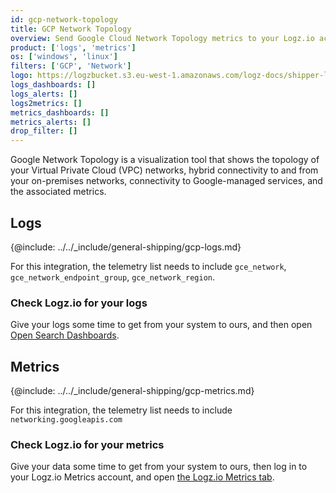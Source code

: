 ```yaml
---
id: gcp-network-topology
title: GCP Network Topology
overview: Send Google Cloud Network Topology metrics to your Logz.io account.
product: ['logs', 'metrics']
os: ['windows', 'linux']
filters: ['GCP', 'Network']
logo: https://logzbucket.s3.eu-west-1.amazonaws.com/logz-docs/shipper-logos/gcpnetwork.png
logs_dashboards: []
logs_alerts: []
logs2metrics: []
metrics_dashboards: []
metrics_alerts: []
drop_filter: []
---
```




Google Network Topology is a visualization tool that shows the topology of your Virtual Private Cloud (VPC) networks, hybrid connectivity to and from your on-premises networks, connectivity to Google-managed services, and the associated metrics. 

## Logs

{@include: ../../_include/general-shipping/gcp-logs.md}   

For this integration, the telemetry list needs to include `gce_network`, `gce_network_endpoint_group`, `gce_network_region`.

### Check Logz.io for your logs

Give your logs some time to get from your system to ours, and then open [Open Search Dashboards](https://app.logz.io/#/dashboard/osd).


## Metrics

{@include: ../../_include/general-shipping/gcp-metrics.md}

For this integration, the telemetry list needs to include `networking.googleapis.com`

### Check Logz.io for your metrics

Give your data some time to get from your system to ours, then log in to your Logz.io Metrics account, and open [the Logz.io Metrics tab](https://app.logz.io/#/dashboard/metrics/).